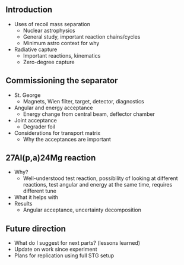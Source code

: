 Introduction
------------

-   Uses of recoil mass separation
    -   Nuclear astrophysics
    -   General study, important reaction chains/cycles
    -   Minimum astro context for why
-   Radiative capture
    -   Important reactions, kinematics
    -   Zero-degree capture

Commissioning the separator
---------------------------

-   St. George
    -   Magnets, Wien filter, target, detector, diagnostics
-   Angular and energy acceptance
    -   Energy change from central beam, deflector chamber
-   Joint acceptance
    -   Degrader foil
-   Considerations for transport matrix
    -   Why the acceptances are important

27Al(p,a)24Mg reaction
----------------------

-   Why?
    -   Well-understood test reaction, possibility of looking at different reactions, test angular and energy at the same time, requires different tune
-   What it helps with
-   Results
    -   Angular acceptance, uncertainty decomposition

Future direction
----------------

-   What do I suggest for next parts? (lessons learned)
-   Update on work since experiment
-   Plans for replication using full STG setup

